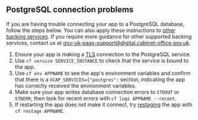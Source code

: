 ## PostgreSQL connection problems

If you are having trouble connecting your app to a PostgreSQL database, follow the steps below. You can also apply these instructions to [other backing services](/deploying_services/#deploy-a-backing-or-routing-service). If you require more guidance for other supported backing services, contact us at gov-uk-paas-support@digital.cabinet-office.gov.uk.

1. Ensure your app is making a [TLS](https://en.wikipedia.org/wiki/Transport_Layer_Security) connection to the PostgreSQL service.
2. Use ``cf service SERVICE_INSTANCE`` to check that the service is bound to the app.
2. Use ``cf env APPNAME`` to see the app's environment variables and confirm that there is a ``VCAP_SERVICES={"postgres":`` section, indicating the app has correctly received the environment variables.
3. Make sure your app writes database connection errors to `STDOUT` or `STDERR`, then look for recent errors with ``cf logs APPNAME --recent``.
4. If restarting the app does not make it connect, try [restaging](https://docs.cloudfoundry.org/devguide/deploy-apps/start-restart-restage.html#restage) the app with ``cf restage APPNAME``.
